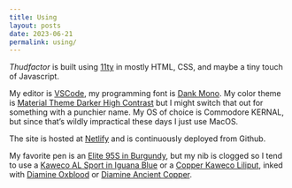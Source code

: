 ```yaml
---
title: Using
layout: posts
date: 2023-06-21
permalink: using/
---
```


_Thudfactor_ is built using [11ty](https://www.11ty.dev/) in mostly HTML, CSS, and maybe a tiny touch of Javascript.

My editor is [VSCode](https://code.visualstudio.com/), my programming font is [Dank Mono](https://medium.com/@philpl/what-sets-dank-mono-apart-1bbdc1cc3cbd). My color theme is [Material Theme Darker High Contrast](https://www.vscolors.com/themes/45bfc9eb-5e03-487f-bffe-315fa6881d6a-098bf801) but I might switch that out for something with a punchier name. My OS of choice is Commodore KERNAL, but since that’s wildly impractical these days I just use MacOS.

The site is hosted at [Netlify](https://www.netlify.com/) and is continuously deployed from Github.

My favorite pen is an [Elite 95S in Burgundy](https://www.jetpens.com/Pilot-E95S-Fountain-Pen-Burgundy-Ivory-Fine-Nib/pd/12467), but my nib is clogged so I tend to use a [Kaweco AL Sport in Iguana Blue](https://www.gouletpens.com/products/kaweco-al-sport-fountain-pen-iguana-blue) or a [Copper Kaweco Liliput](https://www.gouletpens.com/products/kaweco-liliput-fountain-pen-copper), inked with [Diamine Oxblood](https://www.gouletpens.com/products/diamine-oxblood-ink-cartridges) or [Diamine Ancient Copper](https://www.jetpens.com/Diamine-Ancient-Copper-Ink-30-ml-Bottle/pd/13085).
